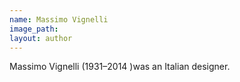 ```yaml
---
name: Massimo Vignelli
image_path:
layout: author
---
```

Massimo Vignelli (1931–2014 )was an Italian designer.
